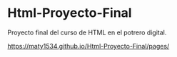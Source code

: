 # Html-Proyecto-Final
Proyecto final del curso de HTML en el potrero digital.

https://maty1534.github.io/Html-Proyecto-Final/pages/
